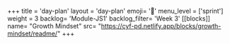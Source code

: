 +++
title = 'day-plan'
layout = 'day-plan'
emoji= '📝'
menu_level = ['sprint']
weight = 3
backlog= 'Module-JS1'
backlog_filter= 'Week 3'
[[blocks]]
name= "Growth Mindset"
src= "https://cyf-pd.netlify.app/blocks/growth-mindset/readme/"
+++


